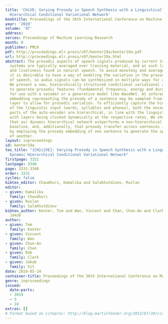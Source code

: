 ```yaml
---
title: 'CHiVE: Varying Prosody in Speech Synthesis with a Linguistically Driven Dynamic
  Hierarchical Conditional Variational Network'
booktitle: Proceedings of the 36th International Conference on Machine Learning
year: '2019'
volume: '97'
address: 
series: Proceedings of Machine Learning Research
month: 0
publisher: PMLR
pdf: http://proceedings.mlr.press/v97/kenter19a/kenter19a.pdf
url: http://proceedings.mlr.press/v97/kenter19a.html
abstract: The prosodic aspects of speech signals produced by current text-to-speech
  systems are typically averaged over training material, and as such lack the variety
  and liveliness found in natural speech. To avoid monotony and averaged prosody contours,
  it is desirable to have a way of modeling the variation in the prosodic aspects
  of speech, so audio signals can be synthesized in multiple ways for a given text.
  We present a new, hierarchically structured conditional variational auto-encoder
  to generate prosodic features (fundamental frequency, energy and duration) suitable
  for use with a vocoder or a generative model like WaveNet. At inference time, an
  embedding representing the prosody of a sentence may be sampled from the variational
  layer to allow for prosodic variation. To efficiently capture the hierarchical nature
  of the linguistic input (words, syllables and phones), both the encoder and decoder
  parts of the auto-encoder are hierarchical, in line with the linguistic structure,
  with layers being clocked dynamically at the respective rates. We show in our experiments
  that our dynamic hierarchical network outperforms a non-hierarchical state-of-the-art
  baseline, and, additionally, that prosody transfer across sentences is possible
  by employing the prosody embedding of one sentence to generate the speech signal
  of another.
layout: inproceedings
id: kenter19a
tex_title: "{CH}i{VE}: Varying Prosody in Speech Synthesis with a Linguistically Driven
  Dynamic Hierarchical Conditional Variational Network"
firstpage: 3331
lastpage: 3340
page: 3331-3340
order: 3331
cycles: false
bibtex_editor: Chaudhuri, Kamalika and Salakhutdinov, Ruslan
editor:
- given: Kamalika
  family: Chaudhuri
- given: Ruslan
  family: Salakhutdinov
bibtex_author: Kenter, Tom and Wan, Vincent and Chan, Chun-An and Clark, Rob and Vit,
  Jakub
author:
- given: Tom
  family: Kenter
- given: Vincent
  family: Wan
- given: Chun-An
  family: Chan
- given: Rob
  family: Clark
- given: Jakub
  family: Vit
date: 2019-05-24
container-title: Proceedings of the 36th International Conference on Machine Learning
genre: inproceedings
issued:
  date-parts:
  - 2019
  - 5
  - 24
extras: []
# Format based on citeproc: http://blog.martinfenner.org/2013/07/30/citeproc-yaml-for-bibliographies/
---
```

